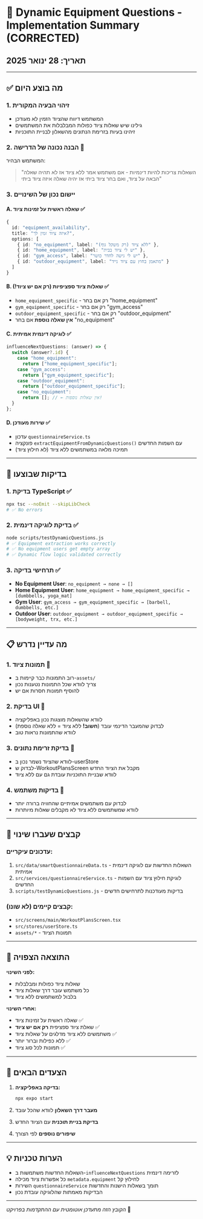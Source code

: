 # 🎯 Dynamic Equipment Questions - Implementation Summary (CORRECTED)

## תאריך: 28 ינואר 2025

---

## ✅ מה בוצע היום

### 1. **זיהוי הבעיה המקורית**

- המשתמש דיווח שהציוד הזמין לא מעודכן
- גילינו שיש שאלות ציוד כפולות המבלבלות את המשתמשים
- זיהינו בעיות בזרימת הנתונים מהשאלון לבניית התוכניות

### 2. **הבנה נכונה של הדרישה** 📝

המשתמש הבהיר:

> "השאלות צריכות להיות דינמיות - אם משתמש אמר ללא ציוד אז לא תהיה שאלה הבאה על ציוד, ואם בחר ציוד ביתי אז יהיה שאלה איזה ציוד ביתי"

### 3. **יישום נכון של השינויים**

#### A. שאלה ראשית על זמינות ציוד ✅

```typescript
{
  id: "equipment_availability",
  title: "איזה ציוד זמין לך?",
  options: [
    { id: "no_equipment", label: "ללא ציוד (רק משקל גוף)" },
    { id: "home_equipment", label: "יש לי ציוד בבית" },
    { id: "gym_access", label: "יש לי גישה לחדר כושר" },
    { id: "outdoor_equipment", label: "מתאמן בחוץ עם ציוד נייד" }
  ]
}
```

#### B. שאלות ציוד ספציפיות (רק אם יש ציוד!) ✅

- `home_equipment_specific` - רק אם בחר "home_equipment"
- `gym_equipment_specific` - רק אם בחר "gym_access"
- `outdoor_equipment_specific` - רק אם בחר "outdoor_equipment"
- **אין שאלה נוספת** אם בחר "no_equipment"

#### C. לוגיקה דינמית אמיתית ✅

```typescript
influenceNextQuestions: (answer) => {
  switch (answer?.id) {
    case "home_equipment":
      return ["home_equipment_specific"];
    case "gym_access":
      return ["gym_equipment_specific"];
    case "outdoor_equipment":
      return ["outdoor_equipment_specific"];
    case "no_equipment":
      return []; // ← אין שאלות נוספות!
  }
};
```

#### D. שירות מעודכן ✅

- עדכון `questionnaireService.ts`
- פונקציה `extractEquipmentFromDynamicQuestions()` עם השמות החדשים
- תמיכה מלאה במשתמשים ללא ציוד (לא חילוץ ציוד)

---

## 🧪 בדיקות שבוצעו

### 1. בדיקת TypeScript ✅

```bash
npx tsc --noEmit --skipLibCheck
# ✅ No errors
```

### 2. בדיקת לוגיקה דינמית ✅

```bash
node scripts/testDynamicQuestions.js
# ✅ Equipment extraction works correctly
# ✅ No equipment users get empty array
# ✅ Dynamic flow logic validated correctly
```

### 3. תרחישי בדיקה ✅

- **No Equipment User**: `no_equipment → none → []`
- **Home Equipment User**: `home_equipment → home_equipment_specific → [dumbbells, yoga_mat]`
- **Gym User**: `gym_access → gym_equipment_specific → [barbell, dumbbells, etc.]`
- **Outdoor User**: `outdoor_equipment → outdoor_equipment_specific → [bodyweight, trx, etc.]`

---

## 📋 מה עדיין נדרש

### 1. **תמונות ציוד** 🔄

- רוב התמונות כבר קיימות ב-`assets/`
- צריך לוודא שכל התמונות נטענות נכון
- להוסיף תמונות חסרות אם יש

### 2. **בדיקת UI** 🔄

- לוודא שהשאלות מוצגות נכון באפליקציה
- לבדוק שהמעבר הדינמי עובד (**חשוב!** ללא ציוד = ללא שאלה נוספת)
- לוודא שהתמונות נראות טוב

### 3. **בדיקת זרימת נתונים** 🔄

- לוודא שהציוד נשמר נכון ב-userStore
- לבדוק ש-WorkoutPlansScreen מקבל את הציוד החדש
- לוודא שבניית התוכניות עובדת גם עם ללא ציוד

### 4. **בדיקות משתמש** 🔄

- לבדוק עם משתמשים אמיתיים שהחוויה ברורה יותר
- לוודא שמשתמשים ללא ציוד לא מקבלים שאלות מיותרות

---

## 🔧 קבצים שעברו שינוי

### עדכונים עיקריים:

1. `src/data/smartQuestionnaireData.ts` - השאלות החדשות עם לוגיקה דינמית אמיתית
2. `src/services/questionnaireService.ts` - לוגיקת חילוץ ציוד עם השמות החדשים
3. `scripts/testDynamicQuestions.js` - בדיקות מעודכנות לתרחישים חדשים

### קבצים קיימים (לא שונו):

- `src/screens/main/WorkoutPlansScreen.tsx`
- `src/stores/userStore.ts`
- `assets/*` - תמונות הציוד

---

## 🎯 התוצאה הצפויה

**לפני השינוי:**

- שאלות ציוד כפולות ומבלבלות
- כל משתמש עובר דרך שאלות ציוד
- בלבול למשתמשים ללא ציוד

**אחרי השינוי:**

- שאלה ראשית על זמינות ציוד ✅
- שאלת ציוד ספציפית **רק אם יש ציוד** ✅
- משתמשים ללא ציוד מדלגים על שאלות ציוד ✅
- ללא כפילות וברור יותר ✅
- תמונות לכל סוג ציוד ✅

---

## 🚀 הצעדים הבאים

1. **בדיקה באפליקציה:**

   ```bash
   npx expo start
   ```

2. **מעבר דרך השאלון** לוודא שהכל עובד

3. **בדיקת בניית תוכנית** עם הציוד החדש

4. **שיפורים נוספים** לפי הצורך

---

## 💡 הערות טכניות

- השאלות החדשות משתמשות ב-`influenceNextQuestions` לזרימה דינמית
- כל אפשרות ציוד מכילה `metadata.equipment` לחילוץ קל
- השירות `questionnaireService` תומך בשאלות הישנות והחדשות
- הבדיקות מאמתות שהלוגיקה עובדת נכון

---

_הקובץ הזה מתעדכן אוטומטית עם ההתקדמות בפרויקט_ 📝
